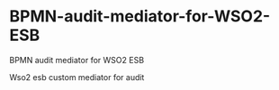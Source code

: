 # BPMN-audit-mediator-for-WSO2-ESB
BPMN audit mediator for WSO2 ESB

Wso2 esb custom mediator for audit
